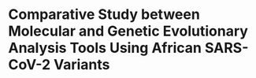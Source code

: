 # Comparative Study between Molecular and Genetic Evolutionary Analysis Tools Using African SARS-CoV-2 Variants

